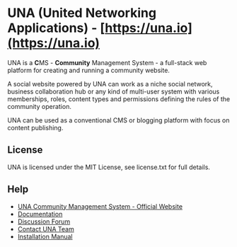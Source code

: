 # UNA (United Networking Applications) - [https://una.io](https://una.io)

UNA is a **C**MS - **Community** Management System - a full-stack web platform for creating and running a community website.

A social website powered by UNA can work as a niche social network, business collaboration hub or any kind of multi-user system with various memberships, roles, content types and permissions defining the rules of the community operation.  

UNA can be used as a conventional CMS or blogging platform with focus on content publishing.

## License

UNA is licensed under the MIT License, see license.txt for full details.

## Help
- [UNA Community Management System - Official Website](https://una.io)
- [Documentation](https://github.com/unaio/una/wiki)
- [Discussion Forum](https://una.io/page/discussions-home)
- [Contact UNA Team](https://una.io/page/contact)
- [Installation Manual](https://una.io/page/view-article?id=8)

